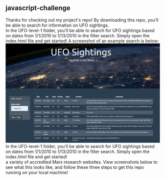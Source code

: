 ## javascript-challenge

Thanks for checking out my project's repo! By downloading this repo, you'll be able to search for information on UFO sightings.<br>
In the UFO-level-1 folder, you'll be able to search for UFO sightings based on dates from 1/1/2010 to 1/13/2010 in the filter search. Simply open the index.html file and get started! A screenshot of an example search is below:<br>
![alt text](UFO-level-1/static/images/Screenshot_1.png)
In the UFO-level-1 folder, you'll be able to search for UFO sightings based on dates from 1/1/2010 to 1/13/2010 in the filter search. Simply open the index.html file and get started!<br> a variety of accredited Mars research websites. View screenshots below to see what this looks like, and follow these three steps to get this repo running on your local machine!